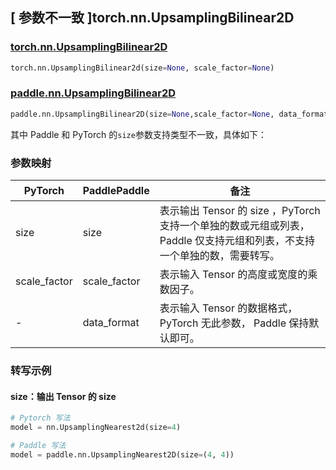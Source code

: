 ## [ 参数不一致 ]torch.nn.UpsamplingBilinear2D

### [torch.nn.UpsamplingBilinear2D](https://pytorch.org/docs/stable/generated/torch.nn.UpsamplingBilinear2d.html?highlight=upsamplingbilinear2d#torch.nn.UpsamplingBilinear2d)

```python
torch.nn.UpsamplingBilinear2d(size=None, scale_factor=None)
```

### [paddle.nn.UpsamplingBilinear2D](https://www.paddlepaddle.org.cn/documentation/docs/zh/api/paddle/nn/UpsamplingBilinear2D_cn.html)

```python
paddle.nn.UpsamplingBilinear2D(size=None,scale_factor=None, data_format='NCHW',name=None)
```

其中 Paddle 和 PyTorch 的`size`参数支持类型不一致，具体如下：
### 参数映射
| PyTorch       | PaddlePaddle | 备注                                                   |
| ------------- | ------------ | ------------------------------------------------------ |
| size          | size         | 表示输出 Tensor 的 size ，PyTorch 支持一个单独的数或元组或列表，Paddle 仅支持元组和列表，不支持一个单独的数，需要转写。                                     |
| scale_factor           | scale_factor            | 表示输入 Tensor 的高度或宽度的乘数因子。               |
| -           | data_format           | 表示输入 Tensor 的数据格式， PyTorch 无此参数， Paddle 保持默认即可。               |

### 转写示例
#### size：输出 Tensor 的 size
```python
# Pytorch 写法
model = nn.UpsamplingNearest2d(size=4)

# Paddle 写法
model = paddle.nn.UpsamplingNearest2D(size=(4, 4))
```
